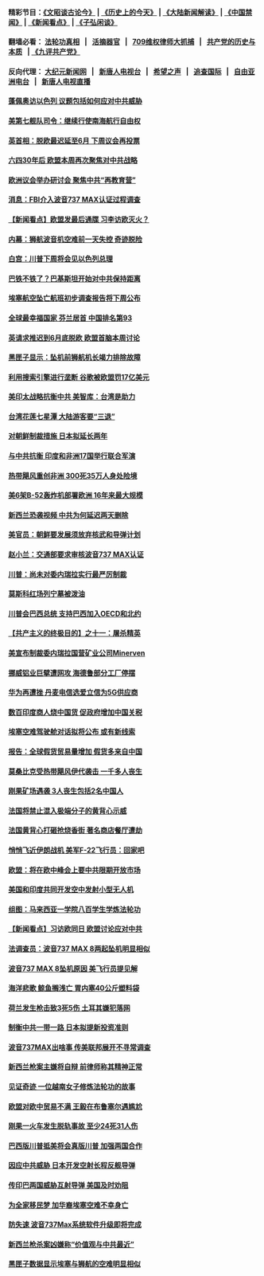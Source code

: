 #### 精彩节目：[《文昭谈古论今》](http://134.209.198.168/wenzhao) | [《历史上的今天》](http://134.209.198.168/today-in-history) | [《大陆新闻解读》](http://134.209.198.168/ntdtv-comedy) | [《中国禁闻》](http://134.209.198.168/ntdtv-news) | [《新闻看点》](http://134.209.198.168/news-insight) | [《子弘闲谈》](http://134.209.198.168/zihongxiantan/) 

  #### 翻墙必看： [法轮功真相](http://134.209.198.168:10000/videos/truth.html) &nbsp;&nbsp;|&nbsp;&nbsp; [活摘器官](http://134.209.198.168:10000/videos/res/Organs/) &nbsp;&nbsp;|&nbsp;&nbsp; [709维权律师大抓捕](http://134.209.198.168:10000/videos/709/) &nbsp;&nbsp;|&nbsp;&nbsp; [共产党的历史与本质](http://134.209.198.168:10000/videos/jiuping/) &nbsp;&nbsp;| [《九评共产党》](http://134.209.198.168:10000/videos/jiuping/) 

#### 反向代理： [大纪元新闻网](http://134.209.198.168:10080/) &nbsp;&nbsp;|&nbsp;&nbsp; [新唐人电视台](http://134.209.198.168:8000/) &nbsp;&nbsp;|&nbsp;&nbsp; [希望之声](http://134.209.198.168:8200/) &nbsp;&nbsp;|&nbsp;&nbsp; [追查国际](http://134.209.198.168:10010/) &nbsp;&nbsp;|&nbsp;&nbsp; [自由亚洲电台](http://134.209.198.168:9800/) &nbsp;&nbsp;|&nbsp;&nbsp; [新唐人电视直播](http://134.209.198.168/) 

#### [蓬佩奥访以色列 议题包括如何应对中共威胁](../pages/nsc418/n11129233.md?t=03211536) 

#### [美第七舰队司令：继续行使南海航行自由权](../pages/nsc418/n11128911.md?t=03211536) 

#### [英首相：脱欧最迟延至6月 下周议会再投票](../pages/nsc418/n11128708.md?t=03211536) 

#### [六四30年后 欧盟本周再次聚焦对中共战略](../pages/nsc418/n11128165.md?t=03211536) 

#### [欧洲议会举办研讨会 聚焦中共“再教育营”](../pages/nsc418/n11127927.md?t=03211536) 

#### [消息：FBI介入波音737 MAX认证过程调查](../pages/nsc418/n11127985.md?t=03211536) 

#### [【新闻看点】欧盟发最后通牒 习李访欧灭火？](../pages/nsc418/n11127586.md?t=03211536) 

#### [内幕：狮航波音机空难前一天失控 奇迹脱险](../pages/nsc418/n11127559.md?t=03211536) 

#### [白宫：川普下周将会见以色列总理](../pages/nsc418/n11127676.md?t=03211536) 

#### [巴铁不铁了？巴基斯坦开始对中共保持距离](../pages/nsc418/n11127539.md?t=03211536) 

#### [埃塞航空坠亡航班初步调查报告将下周公布](../pages/nsc418/n11127328.md?t=03211536) 

#### [全球最幸福国家 芬兰居首 中国排名第93](../pages/nsc418/n11127394.md?t=03211536) 

#### [英请求推迟到6月底脱欧 欧盟首脑本周讨论](../pages/nsc418/n11127308.md?t=03211536) 

#### [黑匣子显示：坠机前狮航机长竭力排除故障](../pages/nsc418/n11127297.md?t=03211536) 

#### [利用搜索引擎进行垄断 谷歌被欧盟罚17亿美元](../pages/nsc418/n11127294.md?t=03211536) 

#### [美印太战略抗衡中共 美智库：台湾是助力](../pages/nsc418/n11126970.md?t=03211536) 

#### [台湾花莲七星潭 大陆游客要“三退”](../pages/nsc418/n11124731.md?t=03211536) 

#### [对朝鲜制裁措施 日本拟延长两年](../pages/nsc418/n11126935.md?t=03211536) 

#### [与中共抗衡 印度和非洲17国举行联合军演](../pages/nsc418/n11126680.md?t=03211536) 

#### [热带飓风重创非洲 300死35万人身处险境](../pages/nsc418/n11126617.md?t=03211536) 

#### [美6架B-52轰炸机部署欧洲 16年来最大规模](../pages/nsc418/n11126396.md?t=03211536) 

#### [新西兰恐袭视频 中共为何延迟两天删除](../pages/nsc418/n11125623.md?t=03211536) 

#### [美官员：朝鲜要发展须放弃核武和导弹计划](../pages/nsc418/n11125592.md?t=03211536) 

#### [赵小兰：交通部要求审核波音737 MAX认证](../pages/nsc418/n11125495.md?t=03211536) 

#### [川普：尚未对委内瑞拉实行最严厉制裁](../pages/nsc418/n11125364.md?t=03211536) 

#### [莫斯科红场列宁墓被泼油](../pages/nsc418/n11125458.md?t=03211536) 

#### [川普会巴西总统 支持巴西加入OECD和北约](../pages/nsc418/n11125224.md?t=03211536) 

#### [【共产主义的终极目的】之十一：屠杀精英](../pages/nsc418/n11118442.md?t=03211536) 

#### [美宣布制裁委内瑞拉国营矿业公司Minerven](../pages/nsc418/n11124750.md?t=03211536) 

#### [挪威铝业巨擘遭网攻 海德鲁部分工厂停摆](../pages/nsc418/n11124891.md?t=03211536) 

#### [华为再遭挫 丹麦电信选爱立信为5G供应商](../pages/nsc418/n11124838.md?t=03211536) 

#### [数百印度商人烧中国货 促政府增加中国关税](../pages/nsc418/n11124571.md?t=03211536) 

#### [埃塞空难驾驶舱对话拟将公布 或有新线索](../pages/nsc418/n11124659.md?t=03211536) 

#### [报告：全球假货贸易量增加 假货多来自中国](../pages/nsc418/n11124186.md?t=03211536) 

#### [莫桑比克受热带飓风伊代袭击 一千多人丧生](../pages/nsc418/n11124289.md?t=03211536) 

#### [刚果矿场遇袭 3人丧生包括2名中国人](../pages/nsc418/n11124335.md?t=03211536) 

#### [法国将禁止混入极端分子的黄背心示威](../pages/nsc418/n11124309.md?t=03211536) 

#### [法国黄背心打砸抢烧香街 著名商店餐厅遭劫](../pages/nsc418/n11124207.md?t=03211536) 

#### [悄悄飞近伊朗战机 美军F-22飞行员：回家吧](../pages/nsc418/n11124228.md?t=03211536) 

#### [欧盟：将在欧中峰会上要中共限期开放市场](../pages/nsc418/n11124114.md?t=03211536) 

#### [美国和印度共同开发空中发射小型无人机](../pages/nsc418/n11124071.md?t=03211536) 

#### [组图：马来西亚一学院八百学生学炼法轮功](../pages/nsc418/n11122496.md?t=03211536) 

#### [【新闻看点】习访欧同日 欧盟讨论应对中共](../pages/nsc418/n11122515.md?t=03211536) 

#### [法调查员：波音737 MAX 8两起坠机明显相似](../pages/nsc418/n11122662.md?t=03211536) 

#### [波音737 MAX 8坠机原因 美飞行员提见解](../pages/nsc418/n11122287.md?t=03211536) 

#### [海洋悲歌 鲸鱼搁浅亡 胃内塞40公斤塑料袋](../pages/nsc418/n11122489.md?t=03211536) 

#### [荷兰发生枪击致3死5伤 土耳其嫌犯落网](../pages/nsc418/n11121983.md?t=03211536) 

#### [制衡中共一带一路 日本拟提新投资准则](../pages/nsc418/n11122518.md?t=03211536) 

#### [波音737MAX出啥事 传美联邦展开不寻常调查](../pages/nsc418/n11120874.md?t=03211536) 

#### [新西兰枪案主嫌将自辩 前律师称其精神正常](../pages/nsc418/n11122052.md?t=03211536) 

#### [见证奇迹 一位越南女子修炼法轮功的故事](../pages/nsc418/n11119803.md?t=03211536) 

#### [欧盟对欧中贸易不满 王毅在布鲁塞尔遇尴尬](../pages/nsc418/n11122031.md?t=03211536) 

#### [刚果一火车发生脱轨事故 至少24死31人伤](../pages/nsc418/n11121893.md?t=03211536) 

#### [巴西版川普抵美将会真版川普 加强两国合作](../pages/nsc418/n11121693.md?t=03211536) 

#### [因应中共威胁 日本开发空射长程反舰导弹](../pages/nsc418/n11121632.md?t=03211536) 

#### [传印巴两国威胁互射导弹 美国及时劝阻](../pages/nsc418/n11121331.md?t=03211536) 

#### [为全家移民梦 加华裔埃塞空难不幸身亡](../pages/nsc418/n11121108.md?t=03211536) 

#### [防失速 波音737Max系统软件升级即将完成](../pages/nsc418/n11120822.md?t=03211536) 

#### [新西兰枪杀案凶嫌称“价值观与中共最近”](../pages/nsc418/n11120268.md?t=03211536) 

#### [黑匣子数据显示埃塞与狮航的空难明显相似](../pages/nsc418/n11120298.md?t=03211536) 

